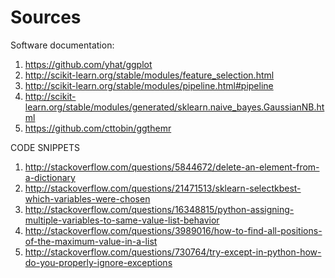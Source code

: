 Sources
=====

Software documentation:

1.  https://github.com/yhat/ggplot
1. http://scikit-learn.org/stable/modules/feature_selection.html
3. http://scikit-learn.org/stable/modules/pipeline.html#pipeline
4. http://scikit-learn.org/stable/modules/generated/sklearn.naive_bayes.GaussianNB.html
5. https://github.com/cttobin/ggthemr

CODE SNIPPETS

1. http://stackoverflow.com/questions/5844672/delete-an-element-from-a-dictionary
2. http://stackoverflow.com/questions/21471513/sklearn-selectkbest-which-variables-were-chosen
3. http://stackoverflow.com/questions/16348815/python-assigning-multiple-variables-to-same-value-list-behavior
4. http://stackoverflow.com/questions/3989016/how-to-find-all-positions-of-the-maximum-value-in-a-list
5. http://stackoverflow.com/questions/730764/try-except-in-python-how-do-you-properly-ignore-exceptions


